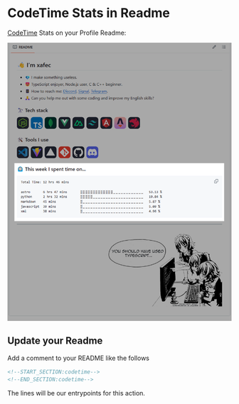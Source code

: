 # CodeTime Stats in Readme

<p>
<a href="https://codetime.dev">CodeTime</a> Stats on your Profile Readme:
</p>

![preview](./assets/image.png)

## Update your Readme

Add a comment to your README like the follows

```md
<!--START_SECTION:codetime-->
<!--END_SECTION:codetime-->
```

The lines will be our entrypoints for this action.
